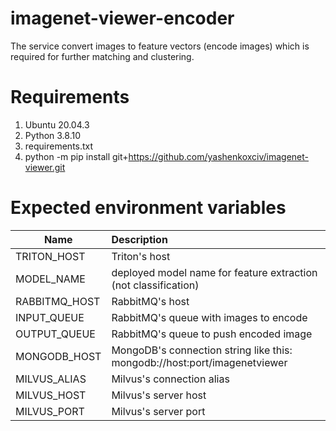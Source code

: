 # imagenet-viewer-encoder

The service convert images to feature vectors (encode images) which is required 
for further matching and clustering.

# Requirements

1. Ubuntu 20.04.3
2. Python 3.8.10
3. requirements.txt
4. python -m pip install git+https://github.com/yashenkoxciv/imagenet-viewer.git


# Expected environment variables

| Name                | Description                                                               |
|---------------------|:--------------------------------------------------------------------------|
| TRITON_HOST         | Triton's host                                                             |
| MODEL_NAME          | deployed model name for feature extraction (not classification)           |
| RABBITMQ_HOST       | RabbitMQ's host                                                           |
| INPUT_QUEUE         | RabbitMQ's queue with images to encode                                    |
| OUTPUT_QUEUE        | RabbitMQ's queue to push encoded image                                    |
| MONGODB_HOST        | MongoDB's connection string like this: mongodb://host:port/imagenetviewer |
| MILVUS_ALIAS        | Milvus's connection alias                                                 |
| MILVUS_HOST         | Milvus's server host                                                      |
| MILVUS_PORT         | Milvus's server port                                                      |

